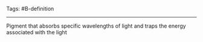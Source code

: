 Tags: #B-definition 

---
Pigment that absorbs specific wavelengths of light and traps the energy associated with the light